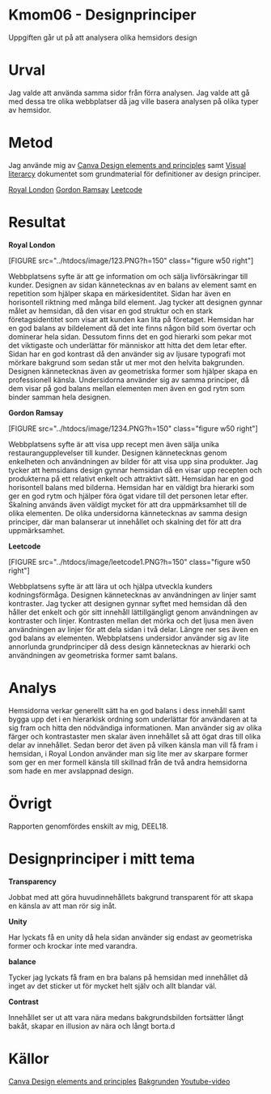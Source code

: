 Kmom06 - Designprinciper
========================
Uppgiften går ut på att analysera olika hemsidors design

Urval
=======================

Jag valde att använda samma sidor från förra analysen. Jag valde att gå med dessa tre olika webbplatser då jag ville basera analysen på olika typer av hemsidor.

Metod
=======================

Jag använde mig av [Canva Design elements and principles](https://www.canva.com/learn/design-elements-principles/) samt  [Visual literarcy](https://dbwebb.se/article/vl.pdf) dokumentet som grundmaterial för definitioner av design principer.

[Royal London](royallondon.com)
[Gordon Ramsay](gordonramsay.com)
[Leetcode](leetcode.com)



Resultat
=======================

**Royal London**




[FIGURE src="../htdocs/image/123.PNG?h=150" class="figure w50 right"]

Webbplatsens syfte är att ge information om och sälja livförsäkringar till kunder.
Designen av sidan kännetecknas av en balans av element samt en repetition som hjälper
skapa en märkesidentitet. Sidan har även en horisontell riktning med många bild element.
Jag tycker att designen gynnar målet av hemsidan, då den visar en god struktur och en stark
företagsidentitet som visar att kunden kan lita på företaget. Hemsidan har en god balans av bildelement då det inte finns någon bild som
övertar och dominerar hela sidan. Dessutom finns det en god hierarki som pekar mot det viktigaste och underlättar
för människor att hitta det dem letar efter. Sidan har en god kontrast då den använder sig av ljusare typografi mot mörkare bakgrund
som sedan står ut mer mot den helvita bakgrunden. Designen kännetecknas även av geometriska former som hjälper skapa en professionell känsla.
Undersidorna använder sig av samma principer, då dem visar på god balans mellan elementen men även en god rytm som binder samman hela designen.



**Gordon Ramsay**



[FIGURE src="../htdocs/image/1234.PNG?h=150" class="figure w50 right"]

Webbplatsens syfte är att visa upp recept men även sälja unika restaurangupplevelser till kunder. Designen kännetecknas genom enkelheten och användningen av bilder för att visa upp sina produkter. Jag tycker att hemsidans design gynnar hemsidan då en visar upp recepten och produkterna på ett relativt enkelt och attraktivt sätt. Hemsidan har en god horisontell balans med bilderna. Hemsidan har en väldigt bra hierarki som ger en god rytm och hjälper föra ögat vidare till det personen letar efter. Skalning används även väldigt mycket för att dra uppmärksamhet till de olika elementen.
De olika undersidorna kännetecknas av samma design principer, där man balanserar ut innehållet och skalning det för att dra uppmärksamhet.


**Leetcode**



[FIGURE src="../htdocs/image/leetcode1.PNG?h=150" class="figure w50 right"]

Webbplatsens syfte är att lära ut och hjälpa utveckla kunders kodningsförmåga. Designen kännetecknas av användningen av linjer samt kontraster. Jag tycker att designen gynnar syftet med hemsidan då den håller det enkelt och gör sitt innehåll lättillgängligt genom användningen av kontraster och linjer. Kontrasten mellan det mörka och det ljusa men även användningen av linjer för att dela sidan i två delar. Längre ner ses även en god balans av elementen. Webbplatsens undersidor använder sig av lite annorlunda grundprinciper då dess design kännetecknas av hierarki och användningen av geometriska former samt balans.



Analys
=======================

Hemsidorna verkar generellt sätt ha en god balans i dess innehåll samt bygga upp det i en hierarkisk ordning som underlättar för användaren at ta sig fram och hitta den nödvändiga informationen. Man använder sig av olika färger och kontrastaster men skalar även innehållet så att ögat dras till olika delar av innehållet. Sedan beror det även på vilken känsla man vill få fram i hemsidan, i Royal London använder man sig lite mer av skarpare former som ger en mer formell känsla till skillnad från de två andra hemsidorna som hade en mer avslappnad design.

Övrigt
=======================
Rapporten genomfördes enskilt av mig, DEEL18.


Designprinciper i mitt tema
========================

**Transparency**

Jobbat med att göra huvudinnehållets bakgrund transparent för att skapa en känsla av
att man rör sig inåt.

**Unity**

Har lyckats få en unity då hela sidan använder sig endast av geometriska former och krockar
inte med varandra.

**balance**

Tycker jag lyckats få fram en bra balans på hemsidan med innehållet då inget av det
sticker ut för mycket helt själv och allt blandar väl.

**Contrast**

Innehållet ser ut att vara nära medans bakgrundsbilden fortsätter långt bakåt, skapar
en illusion av nära och långt borta.d



Källor
========================

[Canva Design elements and principles](https://www.canva.com/learn/design-elements-principles/)
[Bakgrunden](https://www.pexels.com/photo/abandoned-forest-industry-nature-34950/)
[Youtube-video](ttps://www.youtube.com/watch?v=eapeL2fwdc8&index=5&list=PLKtP9l5q3ce-oz7aoBkk-oEn4xzGbtqxU)
